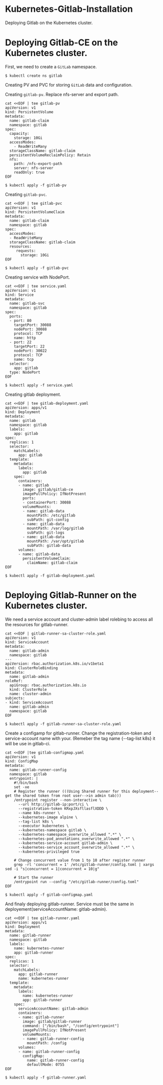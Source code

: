 # Kubernetes-Gitlab-Installation
Deploying Gitlab on the Kubernetes cluster.

# Deploying Gitlab-CE on the Kubernetes cluster.

First, we need to create a `GitLab` namespace.

`$ kubectl create ns gitlab`

Creating PV and PVC for storing `GitLab` data and configuration.

Creating `gitlab-pv`. Replace nfs-server and export path.

```
cat <<EOF | tee gitlab-pv
apiVersion: v1
kind: PersistentVolume
metadata:
  name: gitlab-claim
  namespace: gitlab
spec:
  capacity:
    storage: 10Gi
  accessModes:
    - ReadWriteMany
  storageClassName: gitlab-claim
  persistentVolumeReclaimPolicy: Retain
  nfs:
    path: /nfs-export-path
    server: nfs-server
    readOnly: true
EOF
```

`$ kubectl apply -f gitlab-pv`

Creating `gitlab-pvc`.

```
cat <<EOF | tee gitlab-pvc
apiVersion: v1
kind: PersistentVolumeClaim
metadata:
  name: gitlab-claim
  namespace: gitlab
spec:
  accessModes:
  - ReadWriteMany
  storageClassName: gitlab-claim
  resources:
     requests:
       storage: 10Gi
EOF
```

`$ kubectl apply -f gitlab-pvc`


Creating service with NodePort.
```
cat <<EOF | tee service.yaml
apiVersion: v1
kind: Service
metadata:
  name: gitlab-svc
  namespace: gitlab
spec:
  ports:
  - port: 80
    targetPort: 30088
    nodePort: 30088
    protocol: TCP
    name: http
  - port: 22
    targetPort: 22
    nodePort: 30022
    protocol: TCP
    name: tcp
  selector:
    app: gitlab
  type: NodePort
EOF
```

`$ kubectl apply -f service.yaml`


Creating gitlab deployment.
```
cat <<EOF | tee gitlab-deployment.yaml
apiVersion: apps/v1
kind: Deployment
metadata:
  name: gitlab
  namespace: gitlab
  labels:
    app: gitlab
spec:
  replicas: 1
  selector:
    matchLabels:
      app: gitlab
  template:
    metadata:
      labels:
        app: gitlab
    spec:
      containers:
      - name: gitlab
        image: gitlab/gitlab-ce
        imagePullPolicy: IfNotPresent
        ports:
        - containerPort: 30088
        volumeMounts:
        - name: gitlab-data
          mountPath: /etc/gitlab
          subPath: git-config
        - name: gitlab-data
          mountPath: /var/log/gitlab
          subPath: git-logs
        - name: gitlab-data
          mountPath: /var/opt/gitlab
          subPath: gitlab-data
      volumes:
      - name: gitlab-data
        persistentVolumeClaim:
          claimName: gitlab-claim
EOF
```

`$ kubectl apply -f gitlab-deployment.yaml`



# Deploying Gitlab-Runner on the Kubernetes cluster.

We need a service account and cluster-admin label rolebing to access all the resources for gitlab-runner.

```
cat <<EOF | gitlab-runner-sa-cluster-role.yaml
apiVersion: v1
kind: ServiceAccount
metadata:
  name: gitlab-admin
  namespace: gitlab
---
apiVersion: rbac.authorization.k8s.io/v1beta1
kind: ClusterRoleBinding
metadata:
  name: gitlab-admin
roleRef:
  apiGroup: rbac.authorization.k8s.io
  kind: ClusterRole
  name: cluster-admin
subjects:
- kind: ServiceAccount
  name: gitlab-admin
  namespace: gitlab
EOF
```

`$ kubectl apply -f gitlab-runner-sa-cluster-role.yaml`

Create a configamp for gitlab-runner. Change the registration-token and service-account name with your. (Remeber the tag name {--tag-list k8s} it will be use in gitlab-ci.

```
cat <<EOF |tee gitlab-configmap.yaml
apiVersion: v1
kind: ConfigMap
metadata:
  name: gitlab-runner-config
  namespace: gitlab
  entrypoint: |
    #!/bin/bash
    set -xe
    # Register the runner (((Using Shared runner for this deployment--get the shared token from root user-->in admin tab)))
    /entrypoint register --non-interactive \
      --url http://gitlab-ip:port/ci \
      --registration-token KRxpJXsfllasflXDDD \
      --name k8s-runner \
      --kubernetes-image alpine \
      --tag-list k8s \
      --executor kubernetes \
      --kubernetes-namespace gitlab \
      --kubernetes-namespace_overwrite_allowed ".*" \
      --kubernetes-pod_annotations_overwrite_allowed ".*" \
      --kubernetes-service-account gitlab-admin \
      --kubernetes-service_account_overwrite_allowed ".*" \
      --kubernetes-privileged true

    # Change concurrent value from 1 to 10 after register runner
    grep -rl 'concurrent = 1' /etc/gitlab-runner/config.toml | xargs sed -i "s|concurrent = 1|concurrent = 10|g"

    # Start the runner
    /entrypoint run --config "/etc/gitlab-runner/config.toml"
EOF
```

`$ kubectl apply -f gitlab-configmap.yaml`


And finaly deploying gitlab-runner. Service must be the same in deployement(serviceAccountName: gitlab-admin).

```
cat <<EOF | tee gitlab-runner.yaml
apiVersion: apps/v1
kind: Deployment
metadata:
  name: gitlab-runner
  namespace: gitlab
  labels:
    name: kubernetes-runner
    app: gitlab-runner
spec:
  replicas: 1
  selector:
    matchLabels:
      app: gitlab-runner
      name: kubernetes-runner
  template:
    metadata:
      labels:
        name: kubernetes-runner
        app: gitlab-runner
    spec:
      serviceAccountName: gitlab-admin
      containers:
      - name: gitlab-runner
        image: gitlab/gitlab-runner
        command: ["/bin/bash", "/config/entrypoint"]
        imagePullPolicy: IfNotPresent
        volumeMounts:
        - name: gitlab-runner-config
          mountPath: /config
      volumes:
      - name: gitlab-runner-config
        configMap:
          name: gitlab-runner-config
          defaultMode: 0755
EOF
```

`$ kubectl apply -f gitlab-runner.yaml`


